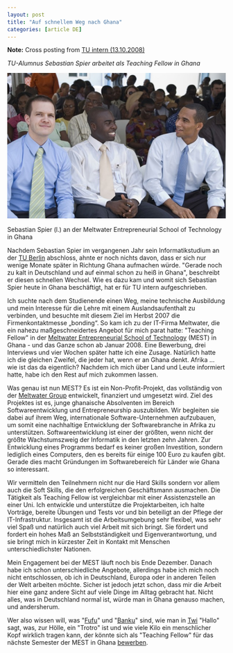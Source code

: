 ```yaml
---
layout: post
title: "Auf schnellem Weg nach Ghana"
categories: [article DE]
---
```


**Note:** Cross posting from [TU intern (13.10.2008)](http://www.pressestelle.tu-berlin.de/newsportal/alumni/2008/auf_schnellem_weg_nach_ghana/)

*TU-Alumnus Sebastian Spier arbeitet als Teaching Fellow in Ghana*

![MEST Fellows 2008](/images/mest_2008_fellows.jpg)

Sebastian Spier (l.) an der Meltwater Entrepreneurial School of Technology in Ghana

Nachdem Sebastian Spier im vergangenen Jahr sein Informatikstudium an der [TU Berlin](http://www.tu-berlin.de/) abschloss, ahnte er noch nichts davon, dass er sich nur wenige Monate später in Richtung Ghana aufmachen würde. "Gerade noch zu kalt in Deutschland und auf einmal schon zu heiß in Ghana", beschreibt er diesen schnellen Wechsel. Wie es dazu kam und womit sich Sebastian Spier heute in Ghana beschäftigt, hat er für TU intern aufgeschrieben.

Ich suchte nach dem Studienende einen Weg, meine technische Ausbildung und mein Interesse für die Lehre mit einem Auslandsaufenthalt zu verbinden, und besuchte mit diesem Ziel im Herbst 2007 die Firmenkontaktmesse „bonding“. So kam ich zu der IT-Firma Meltwater, die ein nahezu maßgeschneidertes Angebot für mich parat hatte: "Teaching Fellow" in der [Meltwater Entrepreneurial School of Technology](http://meltwater.org) (MEST) in Ghana - und das Ganze schon ab Januar 2008. Eine Bewerbung, drei Interviews und vier Wochen später hatte ich eine Zusage. Natürlich hatte ich die gleichen Zweifel, die jeder hat, wenn er an Ghana denkt. Afrika … wie ist das da eigentlich? Nachdem ich mich über Land und Leute informiert hatte, habe ich den Rest auf mich zukommen lassen.

Was genau ist nun MEST? Es ist ein Non-Profit-Projekt, das vollständig von der [Meltwater Group](http://meltwater.com) entwickelt, finanziert und umgesetzt wird. Ziel des Projektes ist es, junge ghanaische Absolventen im Bereich Softwareentwicklung und Entrepreneurship auszubilden. Wir begleiten sie dabei auf ihrem Weg, internationale Software-Unternehmen aufzubauen, um somit eine nachhaltige Entwicklung der Softwarebranche in Afrika zu unterstützen. Softwareentwicklung ist einer der größten, wenn nicht der größte Wachstumszweig der Informatik in den letzten zehn Jahren. Zur Entwicklung eines Programms bedarf es keiner großen Investition, sondern lediglich eines Computers, den es bereits für einige 100 Euro zu kaufen gibt. Gerade dies macht Gründungen im Softwarebereich für Länder wie Ghana so interessant.

Wir vermitteln den Teilnehmern nicht nur die Hard Skills sondern vor allem auch die Soft Skills, die den erfolgreichen Geschäftsmann ausmachen. Die Tätigkeit als Teaching Fellow ist vergleichbar mit einer Assistenzstelle an einer Uni. Ich entwickle und unterstütze die Projektarbeiten, ich halte Vorträge, bereite Übungen und Tests vor und bin beteiligt an der Pflege der IT-Infrastruktur. Insgesamt ist die Arbeitsumgebung sehr flexibel, was sehr viel Spaß und natürlich auch viel Arbeit mit sich bringt. Sie fördert und fordert ein hohes Maß an Selbstständigkeit und Eigenverantwortung, und sie bringt mich in kürzester Zeit in Kontakt mit Menschen unterschiedlichster Nationen.

Mein Engagement bei der MEST läuft noch bis Ende Dezember. Danach habe ich schon unterschiedliche Angebote, allerdings habe ich mich noch nicht entschlossen, ob ich in Deutschland, Europa oder in anderen Teilen der Welt arbeiten möchte. Sicher ist jedoch jetzt schon, dass mir die Arbeit hier eine ganz andere Sicht auf viele Dinge im Alltag gebracht hat. Nicht alles, was in Deutschland normal ist, würde man in Ghana genauso machen, und andersherum.

Wer also wissen will, was "[Fufu][]" und "[Banku][]" sind, wie man in [Twi][] "Hallo" sagt, was, zur Hölle, ein "Trotro" ist und wie viele Kilo ein menschlicher Kopf wirklich tragen kann, der könnte sich als "Teaching Fellow" für das nächste Semester der MEST in Ghana [bewerben](http://www.meltwater.org/work-with-us/teaching-fellows/).

[Fufu]: http://de.wikipedia.org/wiki/Fufu
[Banku]: http://de.wikipedia.org/wiki/Banku
[Twi]: http://de.wikipedia.org/wiki/Twi_(Sprache)